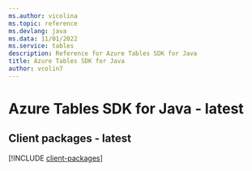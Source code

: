 ```yaml
---
ms.author: vicolina
ms.topic: reference
ms.devlang: java
ms.data: 11/01/2022
ms.service: tables
description: Reference for Azure Tables SDK for Java
title: Azure Tables SDK for Java
author: vcolin7
---
```

# Azure Tables SDK for Java - latest

## Client packages - latest
[!INCLUDE [client-packages](tables-client-index.md)]